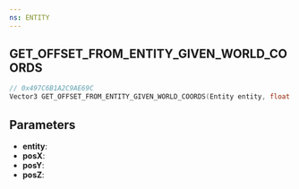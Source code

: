 ```yaml
---
ns: ENTITY
---
```

## GET_OFFSET_FROM_ENTITY_GIVEN_WORLD_COORDS

```c
// 0x497C6B1A2C9AE69C
Vector3 GET_OFFSET_FROM_ENTITY_GIVEN_WORLD_COORDS(Entity entity, float posX, float posY, float posZ);
```

## Parameters
* **entity**:
* **posX**:
* **posY**:
* **posZ**:
